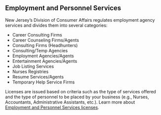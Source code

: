 ---
---
## Employment and Personnel Services
New Jersey’s Division of Consumer Affairs regulates employment agency services and divides them into several categories:
* Career Consulting Firms
* Career Counseling Firms/Agents
* Consulting Firms (Headhunters)
* Consulting/Temp Agencies
* Employment Agencies/Agents
* Entertainment Agencies/Agents
* Job Listing Services
* Nurses Registries
* Resume Services/Agents
* Temporary Help Service Firms
 
Licenses are issued based on criteria such as the type of services offered and the type of personnel to be placed by your business (e.g., Nurses, Accountants, Administrative Assistants, etc.). Learn more about [Employment and Personnel Services licenses](https://www.njconsumeraffairs.gov/epservices).
